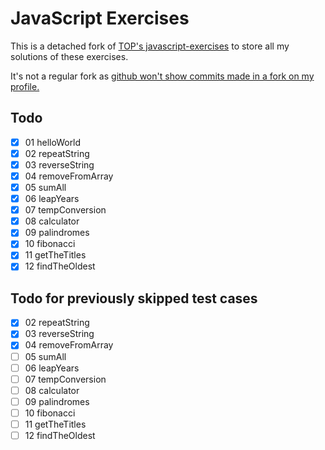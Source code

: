 # JavaScript Exercises
This is a detached fork of [TOP's javascript-exercises](https://github.com/TheOdinProject/javascript-exercises) to store all my solutions of these exercises.

It's not a regular fork as [github won't show commits made in a fork on my profile.](https://docs.github.com/en/account-and-profile/setting-up-and-managing-your-github-profile/managing-contribution-settings-on-your-profile/why-are-my-contributions-not-showing-up-on-my-profile#commit-was-made-in-a-fork)

## Todo
- [x] 01 helloWorld
- [x] 02 repeatString
- [x] 03 reverseString
- [x] 04 removeFromArray
- [x] 05 sumAll
- [x] 06 leapYears
- [x] 07 tempConversion
- [x] 08 calculator
- [x] 09 palindromes
- [x] 10 fibonacci
- [x] 11 getTheTitles
- [x] 12 findTheOldest

## Todo for previously skipped test cases
- [x] 02 repeatString
- [x] 03 reverseString
- [x] 04 removeFromArray
- [ ] 05 sumAll
- [ ] 06 leapYears
- [ ] 07 tempConversion
- [ ] 08 calculator
- [ ] 09 palindromes
- [ ] 10 fibonacci
- [ ] 11 getTheTitles
- [ ] 12 findTheOldest
